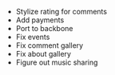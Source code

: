 - Stylize rating for comments
- Add payments
- Port to backbone
- Fix events
- Fix comment gallery
- Fix about gallery
- Figure out music sharing
